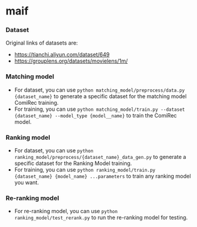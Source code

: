 # maif
### Dataset
Original links of datasets are:
- https://tianchi.aliyun.com/dataset/649
- https://grouplens.org/datasets/movielens/1m/
### Matching model

- For dataset, you can use `python matching_model/preprocess/data.py {dataset_name}` to generate a specific dataset for the matching model ComiRec training.
- For training, you can use `python matching_model/train.py --dataset {dataset_name} --model_type {model__name}` to train the ComiRec model.

### Ranking model
- For dataset, you can use `python ranking_model/preprocess/{dataset_name}_data_gen.py` to generate a specific dataset for the Ranking Model training.
- For training, you can use `python ranking_model/train.py {dataset_name} {model_name} ...parameters` to train any ranking model you want.

### Re-ranking model
- For re-ranking model, you can use `python ranking_model/test_rerank.py` to run the re-ranking model for testing.
